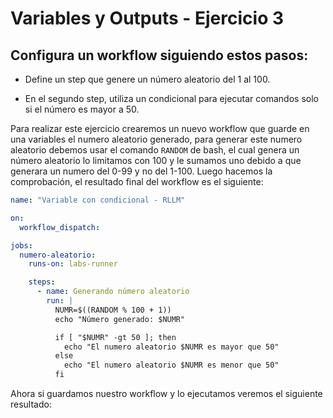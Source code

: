 # Variables y Outputs - Ejercicio 3

## Configura un workflow siguiendo estos pasos:

- Define un step que genere un número aleatorio del 1 al 100.

- En el segundo step, utiliza un condicional para ejecutar comandos solo si el número es mayor a 50.

Para realizar este ejercicio crearemos un nuevo workflow que guarde en una variables el numero aleatorio generado, para generar este numero aleatorio debemos usar el comando `RANDOM` de bash, el cual genera un número aleatorio lo limitamos con 100 y le sumamos uno debido a que generara un numero del 0-99 y no del 1-100. Luego hacemos la comprobación, el resultado final del workflow es el siguiente:

```yaml
name: "Variable con condicional - RLLM"

on:
  workflow_dispatch:

jobs:
  numero-aleatorio:
    runs-on: labs-runner

    steps:
      - name: Generando número aleatorio
        run: |
          NUMR=$((RANDOM % 100 + 1))
          echo "Número generado: $NUMR"

          if [ "$NUMR" -gt 50 ]; then
            echo "El numero aleatorio $NUMR es mayor que 50"
          else
            echo "El numero aleatorio $NUMR es menor que 50"
          fi
```

Ahora si guardamos nuestro workflow y lo ejecutamos veremos el siguiente resultado:



